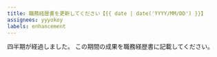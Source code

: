 ```yaml
---
title: 職務経歴書を更新してください【{{ date | date('YYYY/MM/DD') }}】
assignees: yyyokoy
labels: enhancement
---
```


四半期が経過しました。
この期間の成果を職務経歴書に記載してください。
